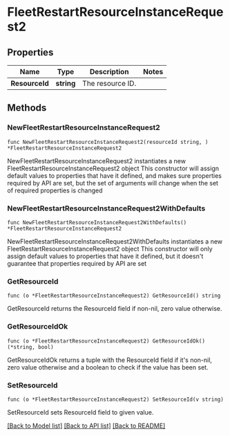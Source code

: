 # FleetRestartResourceInstanceRequest2

## Properties

Name | Type | Description | Notes
------------ | ------------- | ------------- | -------------
**ResourceId** | **string** | The resource ID. | 

## Methods

### NewFleetRestartResourceInstanceRequest2

`func NewFleetRestartResourceInstanceRequest2(resourceId string, ) *FleetRestartResourceInstanceRequest2`

NewFleetRestartResourceInstanceRequest2 instantiates a new FleetRestartResourceInstanceRequest2 object
This constructor will assign default values to properties that have it defined,
and makes sure properties required by API are set, but the set of arguments
will change when the set of required properties is changed

### NewFleetRestartResourceInstanceRequest2WithDefaults

`func NewFleetRestartResourceInstanceRequest2WithDefaults() *FleetRestartResourceInstanceRequest2`

NewFleetRestartResourceInstanceRequest2WithDefaults instantiates a new FleetRestartResourceInstanceRequest2 object
This constructor will only assign default values to properties that have it defined,
but it doesn't guarantee that properties required by API are set

### GetResourceId

`func (o *FleetRestartResourceInstanceRequest2) GetResourceId() string`

GetResourceId returns the ResourceId field if non-nil, zero value otherwise.

### GetResourceIdOk

`func (o *FleetRestartResourceInstanceRequest2) GetResourceIdOk() (*string, bool)`

GetResourceIdOk returns a tuple with the ResourceId field if it's non-nil, zero value otherwise
and a boolean to check if the value has been set.

### SetResourceId

`func (o *FleetRestartResourceInstanceRequest2) SetResourceId(v string)`

SetResourceId sets ResourceId field to given value.



[[Back to Model list]](../README.md#documentation-for-models) [[Back to API list]](../README.md#documentation-for-api-endpoints) [[Back to README]](../README.md)


